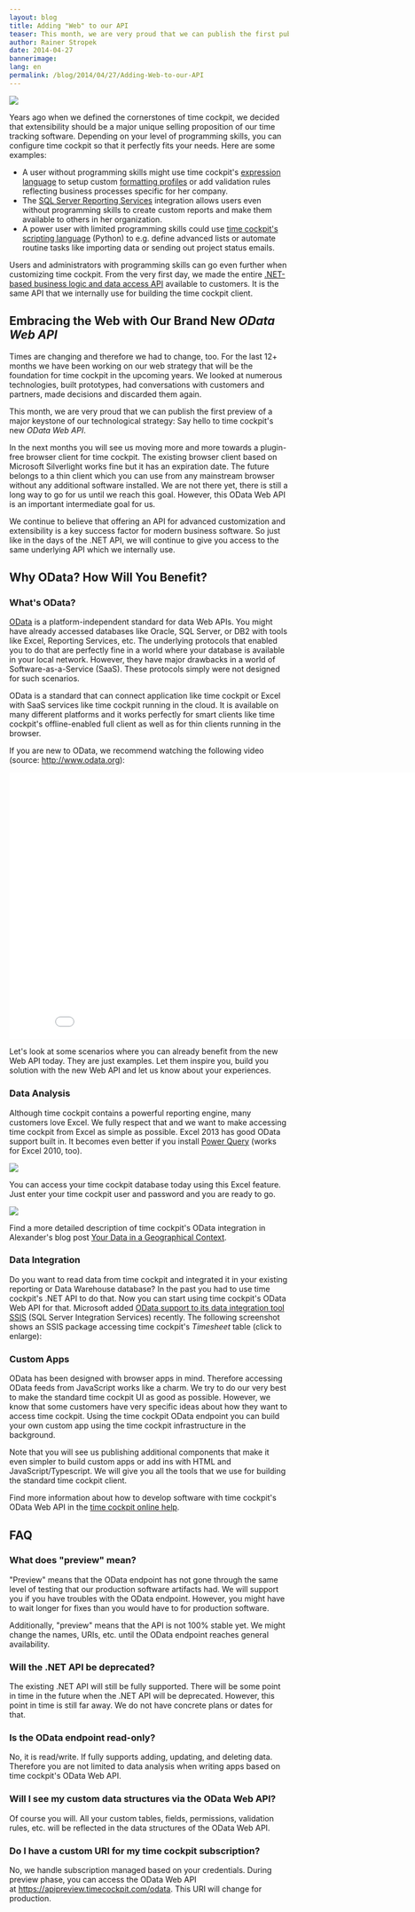 ```yaml
---
layout: blog
title: Adding "Web" to our API
teaser: This month, we are very proud that we can publish the first public preview of a major keystone of our next generation web strategy -  Say hello to time cockpit's new OData Web API.
author: Rainer Stropek
date: 2014-04-27
bannerimage: 
lang: en
permalink: /blog/2014/04/27/Adding-Web-to-our-API
---
```


<p xmlns="http://www.w3.org/1999/xhtml">
  <img src="{{site.baseurl}}/content/images/blog/2014/04/GoingTowardsTheSummit.jpg" />
</p><p xmlns="http://www.w3.org/1999/xhtml">Years ago when we defined the cornerstones of time cockpit, we decided that extensibility should be a major unique selling proposition of our time tracking software. Depending on your level of programming skills, you can configure time cockpit so that it perfectly fits your needs. Here are some examples:</p><ul xmlns="http://www.w3.org/1999/xhtml">
  <li>A user without programming skills might use time cockpit's <a href="http://help.timecockpit.com/?topic=html/28e3e0bd-6bd7-4435-930b-69671817bf95.htm" target="_blank">expression language</a> to setup custom <a href="http://help.timecockpit.com/?topic=html/95b1ce59-c4ec-461a-ba9b-cb978295c3de.htm" target="_blank">formatting profiles</a> or add validation rules reflecting business processes specific for her company.</li>
  <li>The <a href="http://help.timecockpit.com/?topic=html/6EE451F4-D459-4117-8C5F-491C2CB03D00.htm" target="_blank">SQL Server Reporting Services</a> integration allows users even without programming skills to create custom reports and make them available to others in her organization.</li>
  <li>A power user with limited programming skills could use <a href="http://help.timecockpit.com/?topic=html/c20d94e9-97dc-48a8-9171-fd3bb70dad86.htm" target="_blank">time cockpit's scripting language</a> (Python) to e.g. define advanced lists or automate routine tasks like importing data or sending out project status emails.</li>
</ul><p class="showcase" xmlns="http://www.w3.org/1999/xhtml">Users and administrators with programming skills can go even further when customizing time cockpit. From the very first day, we made the entire <a href="http://help.timecockpit.com/?topic=html/3541dc4c-c6b3-e953-a326-b083c76d7884.htm" target="_blank">.NET-based business logic and data access API</a> available to customers. It is the same API that we internally use for building the time cockpit client.</p><h2 xmlns="http://www.w3.org/1999/xhtml">Embracing the Web with Our Brand New <em>OData Web API</em></h2><p xmlns="http://www.w3.org/1999/xhtml">Times are changing and therefore we had to change, too. For the last 12+ months we have been working on our web strategy that will be the foundation for time cockpit in the upcoming years. We looked at numerous technologies, built prototypes, had conversations with customers and partners, made decisions and discarded them again.</p><p class="showcase" xmlns="http://www.w3.org/1999/xhtml">This month, we are very proud that we can publish the first preview of a major keystone of our technological strategy: Say hello to time cockpit's new <em>OData Web API</em>.</p><p xmlns="http://www.w3.org/1999/xhtml">In the next months you will see us moving more and more towards a plugin-free browser client for time cockpit. The existing browser client based on Microsoft Silverlight works fine but it has an expiration date. The future belongs to a thin client which you can use from any mainstream browser without any additional software installed. We are not there yet, there is still a long way to go for us until we reach this goal. However, this OData Web API is an important intermediate goal for us.</p><p class="showcase" xmlns="http://www.w3.org/1999/xhtml">We continue to believe that offering an API for advanced customization and extensibility is a key success factor for modern business software. So just like in the days of the .NET API, we will continue to give you access to the same underlying API which we internally use.</p><h2 xmlns="http://www.w3.org/1999/xhtml">Why OData? How Will You Benefit?</h2><h3 xmlns="http://www.w3.org/1999/xhtml">What's OData?</h3><p xmlns="http://www.w3.org/1999/xhtml">
  <a href="http://www.odata.org/" target="_blank">OData</a> is a platform-independent standard for data Web APIs. You might have already accessed databases like Oracle, SQL Server, or DB2 with tools like Excel, Reporting Services, etc. The underlying protocols that enabled you to do that are perfectly fine in a world where your database is available in your local network. However, they have major drawbacks in a world of Software-as-a-Service (SaaS). These protocols simply were not designed for such scenarios.</p><p xmlns="http://www.w3.org/1999/xhtml">OData is a standard that can connect application like time cockpit or Excel with SaaS services like time cockpit running in the cloud. It is available on many different platforms and it works perfectly for smart clients like time cockpit's offline-enabled full client as well as for thin clients running in the browser.</p><p xmlns="http://www.w3.org/1999/xhtml">If you are new to OData, we recommend watching the following video (source: <a href="http://www.odata.org/" target="_blank">http://www.odata.org</a>):</p><div class="videoWrapper" xmlns="http://www.w3.org/1999/xhtml">
  <iframe width="853" height="480" src="//www.youtube.com/embed/wH5TUwzlaWI?rel=0" frameborder="0" allowfullscreen="allowfullscreen"></iframe>
</div><p xmlns="http://www.w3.org/1999/xhtml">Let's look at some scenarios where you can already benefit from the new Web API today. They are just examples. Let them inspire you, build you solution with the new Web API and let us know about your experiences.</p><h3 xmlns="http://www.w3.org/1999/xhtml">Data Analysis</h3><p xmlns="http://www.w3.org/1999/xhtml">Although time cockpit contains a powerful reporting engine, many customers love Excel. We fully respect that and we want to make accessing time cockpit from Excel as simple as possible. Excel 2013 has good OData support built in. It becomes even better if you install <a href="http://www.microsoft.com/en-us/download/details.aspx?id=39379" target="_blank">Power Query</a> (works for Excel 2010, too).</p><p xmlns="http://www.w3.org/1999/xhtml">
  <img src="{{site.baseurl}}/content/images/blog/2014/04/PowerQueryOData.png" />
</p><p xmlns="http://www.w3.org/1999/xhtml">You can access your time cockpit database today using this Excel feature. Just enter your time cockpit user and password and you are ready to go.</p><p xmlns="http://www.w3.org/1999/xhtml">
  <img src="{{site.baseurl}}/content/images/blog/2014/04/PowerQueryAuth.png" />
</p><p xmlns="http://www.w3.org/1999/xhtml">Find a more detailed description of time cockpit's OData integration in Alexander's blog post <a href="http://www.timecockpit.com/blog/2014/04/29/Your-Data-in-a-Geographical-Context" target="_blank">Your Data in a Geographical Context</a>.</p><h3 xmlns="http://www.w3.org/1999/xhtml">Data Integration</h3><p xmlns="http://www.w3.org/1999/xhtml">Do you want to read data from time cockpit and integrated it in your existing reporting or Data Warehouse database? In the past you had to use time cockpit's .NET API to do that. Now you can start using time cockpit's OData Web API for that. Microsoft added <a href="http://www.microsoft.com/en-us/download/details.aspx?id=42280" target="_blank">OData support to its data integration tool SSIS</a> (SQL Server Integration Services) recently. The following screenshot shows an SSIS package accessing time cockpit's <em>Timesheet</em> table (click to enlarge):</p><f:function name="Composite.Media.ImageGallery.Slimbox2" xmlns:f="http://www.composite.net/ns/function/1.0">
  <f:param name="MediaImage" value="MediaArchive:10794684-0a12-487e-9894-938c0d751123" xmlns:f="http://www.composite.net/ns/function/1.0" />
  <f:param name="ThumbnailMaxWidth" value="800" xmlns:f="http://www.composite.net/ns/function/1.0" />
  <f:param name="ThumbnailMaxHeight" value="800" xmlns:f="http://www.composite.net/ns/function/1.0" />
</f:function><h3 xmlns="http://www.w3.org/1999/xhtml">Custom Apps</h3><p xmlns="http://www.w3.org/1999/xhtml">OData has been designed with browser apps in mind. Therefore accessing OData feeds from JavaScript works like a charm. We try to do our very best to make the standard time cockpit UI as good as possible. However, we know that some customers have very specific ideas about how they want to access time cockpit. Using the time cockpit OData endpoint you can build your own custom app using the time cockpit infrastructure in the background.</p><p class="showcase" xmlns="http://www.w3.org/1999/xhtml">Note that you will see us publishing additional components that make it even simpler to build custom apps or add ins with HTML and JavaScript/Typescript. We will give you all the tools that we use for building the standard time cockpit client.</p><p class="showcase" xmlns="http://www.w3.org/1999/xhtml">Find more information about how to develop software with time cockpit's OData Web API in the <a href="http://help.timecockpit.com/?topic=html/5d6e34c5-3b08-4fa4-baa0-45eb707b6b78.htm" target="_blank">time cockpit online help</a>.</p><h2 xmlns="http://www.w3.org/1999/xhtml">FAQ</h2><h3 xmlns="http://www.w3.org/1999/xhtml">What does "preview" mean?</h3><p xmlns="http://www.w3.org/1999/xhtml">"Preview" means that the OData endpoint has not gone through the same level of testing that our production software artifacts had. We will support you if you have troubles with the OData endpoint. However, you might have to wait longer for fixes than you would have to for production software.</p><p xmlns="http://www.w3.org/1999/xhtml">Additionally, "preview" means that the API is not 100% stable yet. We might change the names, URIs, etc. until the OData endpoint reaches general availability.</p><h3 xmlns="http://www.w3.org/1999/xhtml">Will the .NET API be deprecated?</h3><p xmlns="http://www.w3.org/1999/xhtml">The existing .NET API will still be fully supported. There will be some point in time in the future when the .NET API will be deprecated. However, this point in time is still far away. We do not have concrete plans or dates for that.</p><h3 xmlns="http://www.w3.org/1999/xhtml">Is the OData endpoint read-only?</h3><p xmlns="http://www.w3.org/1999/xhtml">No, it is read/write. If fully supports adding, updating, and deleting data. Therefore you are not limited to data analysis when writing apps based on time cockpit's OData Web API.</p><h3 xmlns="http://www.w3.org/1999/xhtml">Will I see my custom data structures via the OData Web API?</h3><p xmlns="http://www.w3.org/1999/xhtml">Of course you will. All your custom tables, fields, permissions, validation rules, etc. will be reflected in the data structures of the OData Web API.</p><h3 xmlns="http://www.w3.org/1999/xhtml">Do I have a custom URI for my time cockpit subscription?</h3><p xmlns="http://www.w3.org/1999/xhtml">No, we handle subscription managed based on your credentials. During preview phase, you can access the OData Web API at <a href="https://apipreview.timecockpit.com/odata" target="_blank">https://apipreview.timecockpit.com/odata</a>. This URI will change for production.</p>